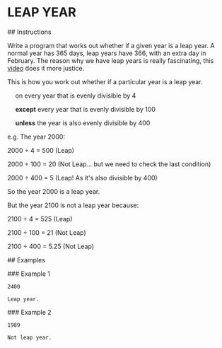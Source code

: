 # LEAP YEAR

## Instructions

Write a program that works out whether if a given year is a leap year. A normal year has 365 days, leap years have 366, with an extra day in February. The reason why we have leap years is really fascinating, this [video](https://www.youtube.com/watch?v=xX96xng7sAE) does it more justice.

This is how you work out whether if a particular year is a leap year.

&emsp; on every year that is evenly divisible by 4 

&emsp; **except** every year that is evenly divisible by 100 

&emsp; **unless** the year is also evenly divisible by 400

e.g. The year 2000:

2000 ÷ 4 = 500 (Leap)

2000 ÷ 100 = 20 (Not Leap... but we need to check the last condition)

2000 ÷ 400 = 5 (Leap! As it's also divisible by 400)

So the year 2000 is a leap year.

But the year 2100 is not a leap year because:

2100 ÷ 4 = 525 (Leap)

2100 ÷ 100 = 21 (Not Leap)

2100 ÷ 400 = 5.25 (Not Leap)

## Examples

### Example 1
```
2400
```
```
Leap year.
```

### Example 2
```
1989
```
```
Not leap year.
```